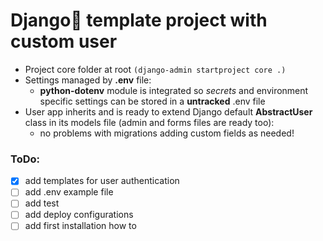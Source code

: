 # Django:rocket: template project with custom user

* Project core folder at root ```(django-admin startproject core .)```
* Settings managed by __.env__ file:
    * __python-dotenv__ module is integrated so _secrets_ and environment specific settings can be stored in a __untracked__ .env file
* User app inherits and is ready to extend Django default __AbstractUser__ class in its models file (admin and forms files are ready too):
    *  no problems with migrations adding custom fields as needed!

### ToDo:

- [x] add templates for user authentication
- [ ] add .env example file
- [ ] add test
- [ ] add deploy configurations
- [ ] add first installation how to
